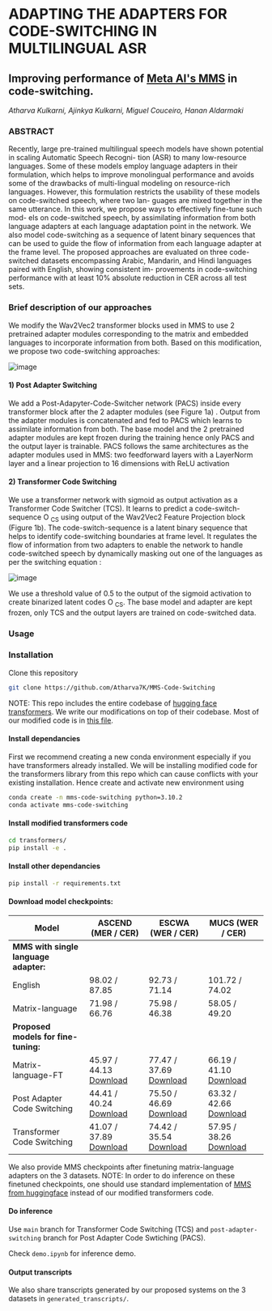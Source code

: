 # ADAPTING THE ADAPTERS FOR CODE-SWITCHING IN MULTILINGUAL ASR

## Improving performance of [Meta AI's MMS](https://arxiv.org/abs/2305.13516) in code-switching.
*Atharva Kulkarni, Ajinkya Kulkarni, Miguel Couceiro, Hanan Aldarmaki*

### **ABSTRACT**

Recently, large pre-trained multilingual speech models
have shown potential in scaling Automatic Speech Recogni-
tion (ASR) to many low-resource languages. Some of these
models employ language adapters in their formulation, which
helps to improve monolingual performance and avoids some
of the drawbacks of multi-lingual modeling on resource-rich
languages. However, this formulation restricts the usability
of these models on code-switched speech, where two lan-
guages are mixed together in the same utterance. In this
work, we propose ways to effectively fine-tune such mod-
els on code-switched speech, by assimilating information
from both language adapters at each language adaptation
point in the network. We also model code-switching as a
sequence of latent binary sequences that can be used to guide
the flow of information from each language adapter at the
frame level. The proposed approaches are evaluated on three
code-switched datasets encompassing Arabic, Mandarin, and
Hindi languages paired with English, showing consistent im-
provements in code-switching performance with at least 10%
absolute reduction in CER across all test sets.



### Brief description of our approaches
We modify the Wav2Vec2 transformer blocks used in MMS to use 2 pretrained adapter modules corresponding to the matrix and embedded languages to incorporate information from both. Based on this modification, we propose two code-switching approaches:

![image](https://github.com/Atharva7K/Multilingual-Chat-Room/assets/61614635/21e65a38-04b2-47e6-986b-1ee6487f8ab7)


#### 1) Post Adapter Switching
We add a Post-Adapyter-Code-Switcher network (PACS) inside every transformer block after the 2 adapter modules (see Figure 1a) . Output from the adapter modules is concatenated and fed to PACS which learns to assimilate information from both. The base model and the 2 pretrained adapter modules are kept frozen during the training hence only PACS and the output layer is trainable. PACS follows the same architectures as the adapter modules used in MMS: two feedforward layers with a LayerNorm layer and a linear
projection to 16 dimensions with ReLU activation

#### 2) Transformer Code Switching
We use a transformer network with sigmoid  as output activation as a Transformer Code Switcher (TCS). It learns to predict a code-switch-sequence O <sub>CS</sub> using output of the Wav2Vec2 Feature Projection block (Figure 1b). The code-switch-sequence is a latent binary sequence that helps to identify code-switching boundaries at frame level. It regulates the flow of information from two adapters to enable the network to handle code-switched speech by dynamically masking out one of the languages as per the switching equation :

![image](https://github.com/Atharva7K/Multilingual-Chat-Room/assets/61614635/39e58c62-e346-45b5-81fc-a53a236fd791)

We use  a threshold value of 0.5 to the output of the sigmoid activation to create binarized latent codes O <sub>CS</sub>. The base model and adapter are kept frozen, only TCS and the output layers are trained on code-switched data.

### Usage 

### Installation
Clone this repository 

```bash
git clone https://github.com/Atharva7K/MMS-Code-Switching
```
NOTE: This repo includes the entire codebase of [hugging face transformers](https://github.com/huggingface/transformers). We write our modifications on top of their codebase. Most of our modified code is in [this file](https://github.com/Atharva7K/MMS-Code-Switching/blob/post-adapter-switching/transformers/src/transformers/models/wav2vec2/modeling_wav2vec2.py#L2358). 

#### Install dependancies

First we recommend creating a new conda environment especially if you have transformers already installed. We will be installing modified code for the transformers library from this repo which can cause conflicts with your existing installation. Hence create and activate new environment using 
```bash
conda create -n mms-code-switching python=3.10.2
conda activate mms-code-switching 
```

#### Install modified transformers code
```bash
cd transformers/
pip install -e .
```

#### Install other dependancies
```bash
pip install -r requirements.txt
```

#### Download model checkpoints:

| Model                | ASCEND (MER / CER) | ESCWA (WER / CER) | MUCS (WER / CER) | 
|----------------------|--------------------|--------------------|-------------------|
| **MMS with single language adapter:** |           |            |                  |               
| English              | 98.02 / 87.85   | 92.73 / 71.14    | 101.72 / 74.02 |  
| Matrix-language      | 71.98 / 66.76   | 75.98 / 46.38    | 58.05 / 49.20  |  
| **Proposed models for fine-tuning:** |           |            |                  |               
| Matrix-language-FT   | 45.97 / 44.13   [Download](https://zenodo.org/api/files/df69f0da-8c98-4f13-ac9b-b5469bee6928/ascend_finetuned_pytorch_model.bin)   | 77.47 / 37.69   [Download](https://zenodo.org/api/files/df69f0da-8c98-4f13-ac9b-b5469bee6928/qasr_finetuned_pytorch_model.bin)    | 66.19 / 41.10  [Download](https://zenodo.org/api/files/df69f0da-8c98-4f13-ac9b-b5469bee6928/mucs_finetuned_pytorch_model.bin)   | 
| Post Adapter Code Switching                 | 44.41 / 40.24   [Download](https://zenodo.org/api/files/df69f0da-8c98-4f13-ac9b-b5469bee6928/pacs_ascend_pytorch_model.bin)   | 75.50 / 46.69   [Download](#)    | 63.32 / 42.66   [Download](https://drive.google.com/file/d/1TjuIyugkKlW9_GiJU9vBV2SuLb-pRWfL/view?usp=drive_link)  | 
| Transformer Code Switching                  | 41.07 / 37.89   [Download](https://drive.google.com/file/d/1LzKnsYXvE1vImZj7TWkTGAxKJqBnMPN1/view?usp=drive_link)   | 74.42 / 35.54   [Download](https://drive.google.com/file/d/1hE9Cy3qo5XbEE3p1Lr1i3sTgfD6muGKp/view?usp=drive_link)    | 57.95 / 38.26  [Download](https://drive.google.com/file/d/1qs9cWSzNtFpA3Grqu_YoQl0c1uj1WvyI/view?usp=drive_link)   | 

We also provide MMS checkpoints after finetuning matrix-language adapters on the 3 datasets. NOTE: In order to do inference on these finetuned checkpoints, one should use standard implementation of [MMS from huggingface](https://huggingface.co/facebook/mms-1b-all) instead of our modified transformers code. 

#### Do inference

Use `main` branch for Transformer Code Switching (TCS) and `post-adapter-switching` branch for Post Adapter Code Swtiching (PACS).

Check `demo.ipynb` for inference demo.

#### Output transcripts

We also share transcripts generated by our proposed systems on the 3 datasets in `generated_transcripts/`. 
